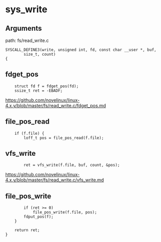 sys_write
========================================

Arguments
----------------------------------------

path: fs/read_write.c
```
SYSCALL_DEFINE3(write, unsigned int, fd, const char __user *, buf,
        size_t, count)
{
```

fdget_pos
----------------------------------------

```
    struct fd f = fdget_pos(fd);
    ssize_t ret = -EBADF;
```

https://github.com/novelinux/linux-4.x.y/blob/master/fs/read_write.c/fdget_pos.md

file_pos_read
----------------------------------------

```
    if (f.file) {
        loff_t pos = file_pos_read(f.file);
```

vfs_write
----------------------------------------

```
        ret = vfs_write(f.file, buf, count, &pos);
```

https://github.com/novelinux/linux-4.x.y/blob/master/fs/read_write.c/vfs_write.md

file_pos_write
----------------------------------------

```
        if (ret >= 0)
            file_pos_write(f.file, pos);
        fdput_pos(f);
    }

    return ret;
}
```